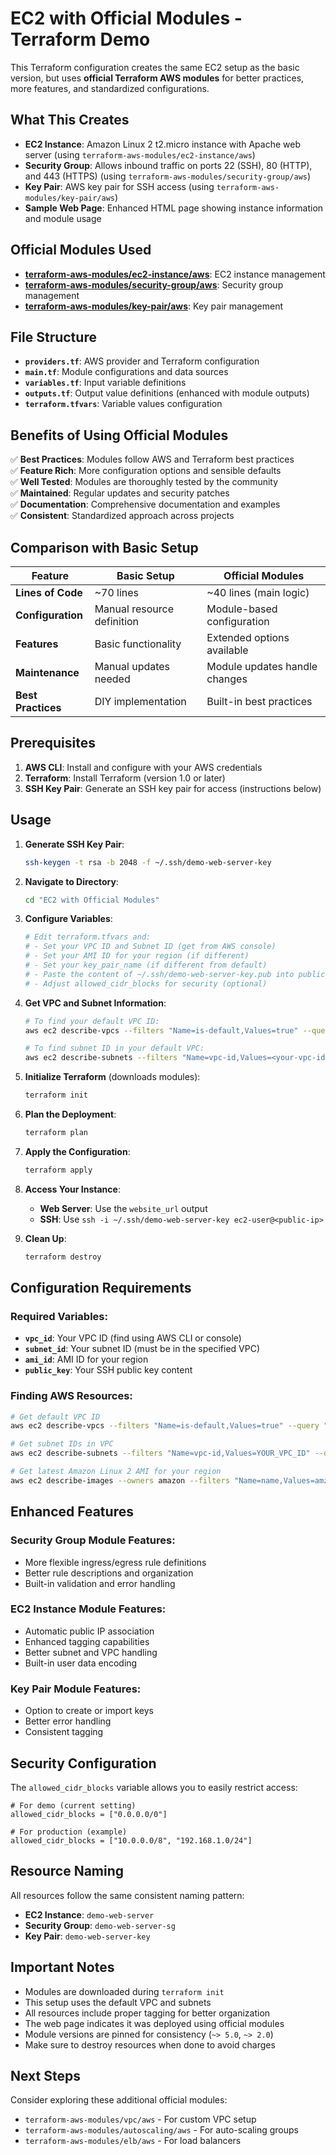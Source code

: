 # EC2 with Official Modules - Terraform Demo

This Terraform configuration creates the same EC2 setup as the basic version, but uses **official Terraform AWS modules** for better practices, more features, and standardized configurations.

## What This Creates

- **EC2 Instance**: Amazon Linux 2 t2.micro instance with Apache web server (using `terraform-aws-modules/ec2-instance/aws`)
- **Security Group**: Allows inbound traffic on ports 22 (SSH), 80 (HTTP), and 443 (HTTPS) (using `terraform-aws-modules/security-group/aws`)
- **Key Pair**: AWS key pair for SSH access (using `terraform-aws-modules/key-pair/aws`)
- **Sample Web Page**: Enhanced HTML page showing instance information and module usage

## Official Modules Used

- **[terraform-aws-modules/ec2-instance/aws](https://registry.terraform.io/modules/terraform-aws-modules/ec2-instance/aws)**: EC2 instance management
- **[terraform-aws-modules/security-group/aws](https://registry.terraform.io/modules/terraform-aws-modules/security-group/aws)**: Security group management  
- **[terraform-aws-modules/key-pair/aws](https://registry.terraform.io/modules/terraform-aws-modules/key-pair/aws)**: Key pair management

## File Structure

- **`providers.tf`**: AWS provider and Terraform configuration
- **`main.tf`**: Module configurations and data sources
- **`variables.tf`**: Input variable definitions
- **`outputs.tf`**: Output value definitions (enhanced with module outputs)
- **`terraform.tfvars`**: Variable values configuration

## Benefits of Using Official Modules

✅ **Best Practices**: Modules follow AWS and Terraform best practices  
✅ **Feature Rich**: More configuration options and sensible defaults  
✅ **Well Tested**: Modules are thoroughly tested by the community  
✅ **Maintained**: Regular updates and security patches  
✅ **Documentation**: Comprehensive documentation and examples  
✅ **Consistent**: Standardized approach across projects  

## Comparison with Basic Setup

| Feature | Basic Setup | Official Modules |
|---------|-------------|------------------|
| **Lines of Code** | ~70 lines | ~40 lines (main logic) |
| **Configuration** | Manual resource definition | Module-based configuration |
| **Features** | Basic functionality | Extended options available |
| **Maintenance** | Manual updates needed | Module updates handle changes |
| **Best Practices** | DIY implementation | Built-in best practices |

## Prerequisites

1. **AWS CLI**: Install and configure with your AWS credentials
2. **Terraform**: Install Terraform (version 1.0 or later)
3. **SSH Key Pair**: Generate an SSH key pair for access (instructions below)

## Usage

1. **Generate SSH Key Pair**:
   ```bash
   ssh-keygen -t rsa -b 2048 -f ~/.ssh/demo-web-server-key
   ```

2. **Navigate to Directory**:
   ```bash
   cd "EC2 with Official Modules"
   ```

3. **Configure Variables**:
   ```bash
   # Edit terraform.tfvars and:
   # - Set your VPC ID and Subnet ID (get from AWS console)
   # - Set your AMI ID for your region (if different)
   # - Set your key_pair_name (if different from default)
   # - Paste the content of ~/.ssh/demo-web-server-key.pub into public_key
   # - Adjust allowed_cidr_blocks for security (optional)
   ```

4. **Get VPC and Subnet Information**:
   ```bash
   # To find your default VPC ID:
   aws ec2 describe-vpcs --filters "Name=is-default,Values=true" --query "Vpcs[0].VpcId" --output text
   
   # To find subnet ID in your default VPC:
   aws ec2 describe-subnets --filters "Name=vpc-id,Values=<your-vpc-id>" --query "Subnets[0].SubnetId" --output text
   ```

5. **Initialize Terraform** (downloads modules):
   ```bash
   terraform init
   ```

6. **Plan the Deployment**:
   ```bash
   terraform plan
   ```

7. **Apply the Configuration**:
   ```bash
   terraform apply
   ```

8. **Access Your Instance**:
   - **Web Server**: Use the `website_url` output
   - **SSH**: Use `ssh -i ~/.ssh/demo-web-server-key ec2-user@<public-ip>`

9. **Clean Up**:
   ```bash
   terraform destroy
   ```

## Configuration Requirements

### Required Variables:
- **`vpc_id`**: Your VPC ID (find using AWS CLI or console)
- **`subnet_id`**: Your subnet ID (must be in the specified VPC)
- **`ami_id`**: AMI ID for your region
- **`public_key`**: Your SSH public key content

### Finding AWS Resources:
```bash
# Get default VPC ID
aws ec2 describe-vpcs --filters "Name=is-default,Values=true" --query "Vpcs[0].VpcId" --output text

# Get subnet IDs in VPC
aws ec2 describe-subnets --filters "Name=vpc-id,Values=YOUR_VPC_ID" --query "Subnets[*].SubnetId" --output table

# Get latest Amazon Linux 2 AMI for your region
aws ec2 describe-images --owners amazon --filters "Name=name,Values=amzn2-ami-hvm-*-x86_64-gp2" --query "Images | sort_by(@, &CreationDate) | [-1].ImageId" --output text
```

## Enhanced Features

### Security Group Module Features:
- More flexible ingress/egress rule definitions
- Better rule descriptions and organization
- Built-in validation and error handling

### EC2 Instance Module Features:
- Automatic public IP association
- Enhanced tagging capabilities
- Better subnet and VPC handling
- Built-in user data encoding

### Key Pair Module Features:
- Option to create or import keys
- Better error handling
- Consistent tagging

## Security Configuration

The `allowed_cidr_blocks` variable allows you to easily restrict access:

```hcl
# For demo (current setting)
allowed_cidr_blocks = ["0.0.0.0/0"]

# For production (example)
allowed_cidr_blocks = ["10.0.0.0/8", "192.168.1.0/24"]
```

## Resource Naming

All resources follow the same consistent naming pattern:

- **EC2 Instance**: `demo-web-server`
- **Security Group**: `demo-web-server-sg`
- **Key Pair**: `demo-web-server-key`

## Important Notes

- Modules are downloaded during `terraform init`
- This setup uses the default VPC and subnets
- All resources include proper tagging for better organization
- The web page indicates it was deployed using official modules
- Module versions are pinned for consistency (`~> 5.0`, `~> 2.0`)
- Make sure to destroy resources when done to avoid charges

## Next Steps

Consider exploring these additional official modules:
- `terraform-aws-modules/vpc/aws` - For custom VPC setup
- `terraform-aws-modules/autoscaling/aws` - For auto-scaling groups
- `terraform-aws-modules/elb/aws` - For load balancers
